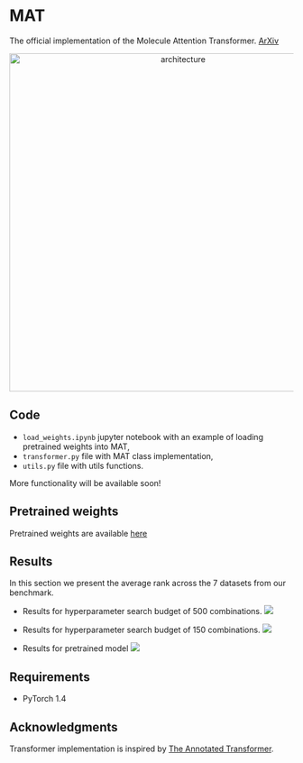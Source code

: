 # MAT
The official implementation of the Molecule Attention Transformer. [ArXiv](https://arxiv.org/abs/2002.08264)

<p align='center'>
<img src="https://github.com/gmum/MAT/blob/master/assets/MAT.png" alt="architecture" width="600"/>
</p>

## Code
- `load_weights.ipynb` jupyter notebook with an example of loading pretrained weights into MAT,
- `transformer.py` file with MAT class implementation,
- `utils.py` file with utils functions.

More functionality will be available soon!


## Pretrained weights
Pretrained weights are available [here](https://drive.google.com/open?id=11-TZj8tlnD7ykQGliO9bCrySJNBnYD2k)


## Results
In this section we present the average rank across the 7 datasets from our benchmark.

- Results for hyperparameter search budget of 500 combinations.
![](https://github.com/gmum/MAT/blob/master/assets/results_500.png)

- Results for hyperparameter search budget of 150 combinations.
![](https://github.com/gmum/MAT/blob/master/assets/results_150.png)

- Results for pretrained model
![](https://github.com/gmum/MAT/blob/master/assets/results_pretrained.png)


## Requirements
- PyTorch 1.4


## Acknowledgments
Transformer implementation is inspired by [The Annotated Transformer](https://nlp.seas.harvard.edu/2018/04/03/attention.html).
